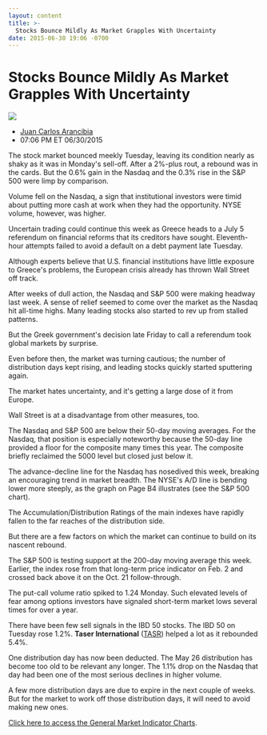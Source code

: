 ```yaml
---
layout: content
title: >-
  Stocks Bounce Mildly As Market Grapples With Uncertainty
date: 2015-06-30 19:06 -0700
---
```



Stocks Bounce Mildly As Market Grapples With Uncertainty
=========================================================


![](https://www.investors.com/wp-content/uploads/ibd-migrated-images/MPv_150701_635712746426478537.png)

* [Juan Carlos Arancibia](https://www.investors.com/author/juan-carlos-arancibia/ "Posts by Juan Carlos Arancibia")
* 07:06 PM ET 06/30/2015




  

The stock market bounced meekly Tuesday, leaving its condition nearly as shaky as it was in Monday's sell-off. After a 2%-plus rout, a rebound was in the cards. But the 0.6% gain in the Nasdaq and the 0.3% rise in the S&P 500 were limp by comparison.

  

Volume fell on the Nasdaq, a sign that institutional investors were timid about putting more cash at work when they had the opportunity. NYSE volume, however, was higher.

  

Uncertain trading could continue this week as Greece heads to a July 5 referendum on financial reforms that its creditors have sought. Eleventh-hour attempts failed to avoid a default on a debt payment late Tuesday.

  

Although experts believe that U.S. financial institutions have little exposure to Greece's problems, the European crisis already has thrown Wall Street off track.

  

After weeks of dull action, the Nasdaq and S&P 500 were making headway last week. A sense of relief seemed to come over the market as the Nasdaq hit all-time highs. Many leading stocks also started to rev up from stalled patterns.

  

But the Greek government's decision late Friday to call a referendum took global markets by surprise.

  

Even before then, the market was turning cautious; the number of distribution days kept rising, and leading stocks quickly started sputtering again.

  

The market hates uncertainty, and it's getting a large dose of it from Europe.

  

Wall Street is at a disadvantage from other measures, too.

  

The Nasdaq and S&P 500 are below their 50-day moving averages. For the Nasdaq, that position is especially noteworthy because the 50-day line provided a floor for the composite many times this year. The composite briefly reclaimed the 5000 level but closed just below it.

  

The advance-decline line for the Nasdaq has nosedived this week, breaking an encouraging trend in market breadth. The NYSE's A/D line is bending lower more steeply, as the graph on Page B4 illustrates (see the S&P 500 chart).

  

The Accumulation/Distribution Ratings of the main indexes have rapidly fallen to the far reaches of the distribution side.

  

But there are a few factors on which the market can continue to build on its nascent rebound.

  

The S&P 500 is testing support at the 200-day moving average this week. Earlier, the index rose from that long-term price indicator on Feb. 2 and crossed back above it on the Oct. 21 follow-through.

  

The put-call volume ratio spiked to 1.24 Monday. Such elevated levels of fear among options investors have signaled short-term market lows several times for over a year.

  

There have been few sell signals in the IBD 50 stocks. The IBD 50 on Tuesday rose 1.2%. **Taser International** ([TASR](https://research.investors.com/quote.aspx?symbol=TASR)) helped a lot as it rebounded 5.4%.

  

One distribution day has now been deducted. The May 26 distribution has become too old to be relevant any longer. The 1.1% drop on the Nasdaq that day had been one of the most serious declines in higher volume.

  

A few more distribution days are due to expire in the next couple of weeks. But for the market to work off those distribution days, it will need to avoid making new ones.

  

[Click here to access the General Market Indicator Charts](https://www.investors.com/pdf/GMI_070115.pdf).





